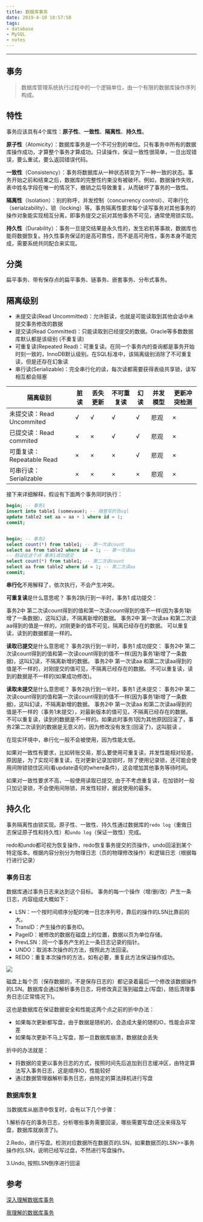 ```yaml
---
title: 数据库事务
date: 2019-4-10 18:57:58
tags: 
- database
- MySQL
- notes
---
```

-----------------------------------------
## 事务
> 数据库管理系统执行过程中的一个逻辑单位，由一个有限的数据库操作序列构成。

##  特性
事务应该具有4个属性：**原子性**、**一致性**、**隔离性**、**持久性**。

**原子性**（Atomicity）：数据库事务是一个不可分割的单位。只有事务中所有的数据库操作成功，才算整个事务才算成功。只读操作，保证一致性很简单，一旦出现错误，要么重试，要么返回错误代码。

**一致性**（Consistency）：事务将数据库从一种状态转变为下一种一致的状态。事务开始之前和结束之后，数据库的完整性约束没有被破坏。例如，数据操作失败，表中姓名字段在唯一的情况下，撤销之后导致重复，从而破坏了事务的一致性。

**隔离性**（Isolation）：别的称呼，并发控制（concurrency control）、可串行化（serialzability）、锁（locking）等。事务隔离性要求每个读写事务对其他事务的操作对象能实现相互分离，即事务提交之前对其他事务不可见，通常使用锁实现。

**持久性**（Durability）：事务一旦提交结果是永久性的，发生宕机等事故，数据库也能将数据恢复。持久性事务保证的是高可靠性，而不是高可用性，事务本身不能完成，需要系统共同配合来实现。

## 分类
扁平事务、带有保存点的扁平事务、链事务、嵌套事务、分布式事务。
<!-- more -->
## 隔离级别
- 未提交读(Read Uncommitted)：允许脏读，也就是可能读取到其他会话中未提交事务修改的数据
- 提交读(Read Committed)：只能读取到已经提交的数据。Oracle等多数数据库默认都是该级别 (不重复读)
- 可重复读(Repeated Read)：可重复读。在同一个事务内的查询都是事务开始时刻一致的，InnoDB默认级别。在SQL标准中，该隔离级别消除了不可重复读，但是还存在幻象读
- 串行读(Serializable)：完全串行化的读，每次读都需要获得表级共享锁，读写相互都会阻塞

|隔离级别	|脏读|	丢失更新|	不可重复读|	幻读|	并发模型	|更新冲突检测|
|---------|-------|-----------|-------------|------|----------|------------------|
|未提交读：Read Uncommited |	√	|√|	√	|√|	悲观|	×|×
已提交读：Read commited	|×|×	|√|√	|悲观|	×|×
可重复读：Repeatable Read	|×|×	|×|	√	|悲观|	×|×
可串行读：Serializable	|×	|×|×	|×|悲观	|×|×

接下来详细解释，假设有下面两个事务同时执行：
```sql
begin; -- 事务1
insert into table1 (somevaue); -- 随意写的伪sql
update table2 set aa = aa + 1 where id = 1;
commit;


begin; -- 事务2
select count(*) from table1; -- 第一次读count
select aa from table2 where id = 1; -- 第一次读aa
-- 假设在这个点 事务1成功提交
select count(*) from table1; -- 第二次读count
select aa from table2 where id = 1; -- 第二次读aa
commit;
```

**串行化**不用解释了，依次执行，不会产生冲突。

**可重复读**是什么意思呢？ 事务2执行到一半时，事务1 成功提交：

事务2中 第二次读count得到的值和第一次读count得到的值不一样(因为事务1新增了一条数据)，这叫幻读，不隔离新增的数据。
事务2中 第一次读aa 和第二次读aa得到的值是一样的，对刚更新的值不可见，隔离已经存在的数据。 可以重复读，读到的数据都是一样的。

**读取已提交**是什么意思呢？ 事务2执行到一半时，事务1 成功提交：
事务2中 第二次读count得到的值和第一次读count得到的值不一样(因为事务1新增了一条数据)，这叫幻读，不隔离新增的数据。
事务2中 第一次读aa 和第二次读aa得到的值是不一样的，对刚提交的值可见，不隔离已经存在的数据。 不可以重复读，读到的数据是不一样的(如果成功修改)。

**读取未提交**是什么意思呢？ 事务2执行到一半时，事务1 还未提交：
事务2中 第二次读count得到的值和第一次读count得到的值不一样(因为事务1新增了一条数据)，这叫幻读，不隔离新增的数据。
事务2中 第一次读aa 和第二次读aa得到的值是不一样的（事务1未提交），对最新版本的值可见，不隔离已经存在的数据。 不可以重复读，读到的数据是不一样的。如果此时事务1因为其他原因回滚了，事务2第二次读到的数据是无意义的，因为修改没有发生(回滚了)，这叫脏读 。

在现实环境中，串行化一般不会被使用，因为性能太低。

如果对一致性有要求，比如转账交易，那么要使用可重复读，并发性能相对较差。 原因是，为了实现可重复读，在对更新记录加锁时，除了使用记录锁，还可能会使用间隙锁锁住区间(看update语句的where条件)，这会增加其他事务等待时间。

如果对一致性要求不高，一般使用读取已提交, 由于不考虑重复读，在加锁时一般只加记录锁，不会使用间隙锁，并发性较好，据说使用的最多。

## 持久化
事务隔离性由锁实现。原子性、一致性、持久性通过数据库的`redo log`（重做日志保证原子性和持久性）和`undo log`（保证一致性）完成。

redo和undo都可视为恢复操作，redo恢复事务提交的页操作，undo回滚到某个特定版本。根据内容分别分为物理日志（页的物理修改操作）和逻辑日志（根据每行进行记录）
### 事务日志

数据库通过事务日志来达到这个目标。 事务的每一个操作（增/删/改）产生一条日志，内容组成大概如下：

* LSN：一个按时间顺序分配的唯一日志序列号，靠后的操作的LSN比靠前的大。
* TransID：产生操作的事务ID。
* PageID：被修改的数据在磁盘上的位置，数据以页为单位存储。
* PrevLSN：同一个事务产生的上一条日志记录的指针。
* UNDO：取消本次操作的方法，按照此方法回滚。
* REDO：重复本次操作的方法，如有必要，重复此方法保证操作成功。

![](https://i.loli.net/2019/07/25/5d3880fd4ae2c60183.png)

磁盘上每个页（保存数据的，不是保存日志的）都记录着最后一个修改该数据操作的LSN。数据库会通过解析事务日志，将修改真正落到磁盘上(写盘)，随后清理事务日志(正常情况下)。

这也是数据库在保证数据安全和性能这两个点之前的折中办法：

* 如果每次更新都写盘，由于数据是随机的，会造成大量的随机IO，性能会非常差
* 如果每次更新不马上写盘，那一旦数据库崩溃，数据就会丢失

折中的办法就是：

* 将数据的变更以事务日志的方式，按照时间先后追加到日志缓冲区，由特定算法写入事务日志，这是顺序IO，性能较好
* 通过数据管理器解析事务日志，由特定的算法择机进行写盘

### 数据库恢复
当数据库从崩溃中恢复时，会有以下几个步骤：

1.解析存在的事务日志，分析哪些事务需要回滚，哪些需要写盘(还没来得及写盘，数据库就崩溃了)。

2.Redo，进行写盘。检测对应数据所在数据页的LSN，如果数据页的LSN>=事务操作的LSN，说明已经写过盘，不然进行写盘操作。

3.Undo, 按照LSN倒序进行回滚

## 参考
[深入理解数据库事务](https://zhuanlan.zhihu.com/p/43493165)

[我理解的数据库事务](https://www.jianshu.com/p/eb150b4f7ce0)